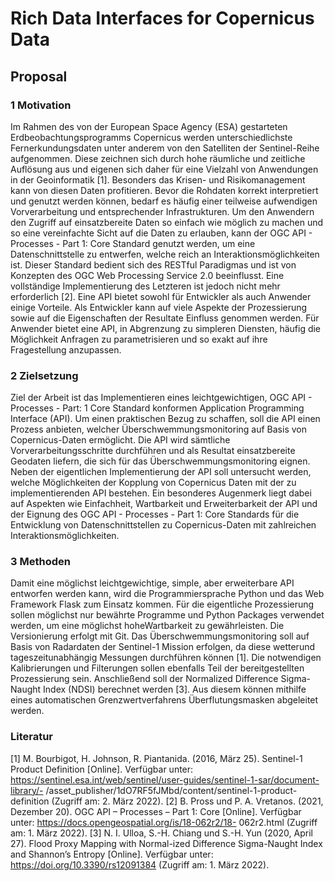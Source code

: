 # Rich Data Interfaces for Copernicus Data

## Proposal

### 1 Motivation
Im Rahmen des von der European Space Agency (ESA) gestarteten Erdbeobachtungsprogramms
Copernicus werden unterschiedlichste Fernerkundungsdaten unter anderem
von den Satelliten der Sentinel-Reihe aufgenommen. Diese zeichnen sich durch
hohe räumliche und zeitliche Auflösung aus und eigenen sich daher für eine Vielzahl
von Anwendungen in der Geoinformatik [1]. Besonders das Krisen- und Risikomanagement
kann von diesen Daten profitieren. Bevor die Rohdaten korrekt interpretiert und
genutzt werden können, bedarf es häufig einer teilweise aufwendigen Vorverarbeitung
und entsprechender Infrastrukturen. Um den Anwendern den Zugriff auf einsatzbereite
Daten so einfach wie möglich zu machen und so eine vereinfachte Sicht auf die Daten
zu erlauben, kann der OGC API - Processes - Part 1: Core Standard genutzt werden,
um eine Datenschnittstelle zu entwerfen, welche reich an Interaktionsmöglichkeiten
ist. Dieser Standard bedient sich des RESTful Paradigmas und ist von Konzepten des
OGC Web Processing Service 2.0 beeinflusst. Eine vollständige Implementierung des
Letzteren ist jedoch nicht mehr erforderlich [2]. Eine API bietet sowohl für Entwickler
als auch Anwender einige Vorteile. Als Entwickler kann auf viele Aspekte der Prozessierung
sowie auf die Eigenschaften der Resultate Einfluss genommen werden. Für
Anwender bietet eine API, in Abgrenzung zu simpleren Diensten, häufig die Möglichkeit
Anfragen zu parametrisieren und so exakt auf ihre Fragestellung anzupassen.

### 2 Zielsetzung
Ziel der Arbeit ist das Implementieren eines leichtgewichtigen, OGC API - Processes - 
Part: 1 Core Standard konformen Application Programming Interface (API). Um
einen praktischen Bezug zu schaffen, soll die API einen Prozess anbieten, welcher
Überschwemmungsmonitoring auf Basis von Copernicus-Daten ermöglicht. Die API
wird sämtliche Vorverarbeitungsschritte durchführen und als Resultat einsatzbereite
Geodaten liefern, die sich für das Überschwemmungsmonitoring eignen. Neben der
eigentlichen Implementierung der API soll untersucht werden, welche Möglichkeiten
der Kopplung von Copernicus Daten mit der zu implementierenden API bestehen.
Ein besonderes Augenmerk liegt dabei auf Aspekten wie Einfachheit, Wartbarkeit und
Erweiterbarkeit der API und der Eignung des OGC API - Processes - Part 1: Core
Standards für die Entwicklung von Datenschnittstellen zu Copernicus-Daten mit zahlreichen
Interaktionsmöglichkeiten.

### 3 Methoden
Damit eine möglichst leichtgewichtige, simple, aber erweiterbare API entworfen werden
kann, wird die Programmiersprache Python und das Web Framework Flask zum
Einsatz kommen. Für die eigentliche Prozessierung sollen möglichst nur bewährte Programme
und Python Packages verwendet werden, um eine möglichst hoheWartbarkeit
zu gewährleisten. Die Versionierung erfolgt mit Git. Das Überschwemmungsmonitoring
soll auf Basis von Radardaten der Sentinel-1 Mission erfolgen, da diese wetterund
tageszeitunabhängig Messungen durchführen können [1]. Die notwendigen Kalibrierungen
und Filterungen sollen ebenfalls Teil der bereitgestellten Prozessierung
sein. Anschließend soll der Normalized Difference Sigma-Naught Index (NDSI) berechnet
werden [3]. Aus diesem können mithilfe eines automatischen Grenzwertverfahrens
Überflutungsmasken abgeleitet werden.

### Literatur
[1] M. Bourbigot, H. Johnson, R. Piantanida. (2016, März
25). Sentinel-1 Product Definition [Online]. Verfügbar unter:
https://sentinel.esa.int/web/sentinel/user-guides/sentinel-1-sar/document-library/-
/asset_publisher/1dO7RF5fJMbd/content/sentinel-1-product-definition (Zugriff
am: 2. März 2022).
[2] B. Pross und P. A. Vretanos. (2021, Dezember 20). OGC API – Processes – Part
1: Core [Online]. Verfügbar unter: https://docs.opengeospatial.org/is/18-062r2/18-
062r2.html (Zugriff am: 1. März 2022).
[3] N. I. Ulloa, S.-H. Chiang und S.-H. Yun (2020, April 27). Flood Proxy Mapping
with Normal-ized Difference Sigma-Naught Index and Shannon’s Entropy [Online].
Verfügbar unter: https://doi.org/10.3390/rs12091384 (Zugriff am: 1. März
2022).
